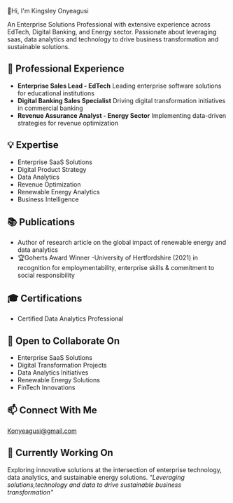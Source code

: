 👋Hi, I'm Kingsley Onyeagusi

An Enterprise Solutions Professional with extensive experience across EdTech, Digital Banking, and Energy sector. Passionate about leveraging saas, data analytics and technology to drive business transformation and sustainable solutions.
## 🚀 Professional Experience
- **Enterprise Sales Lead - EdTech**
  Leading enterprise software solutions for educational institutions
- **Digital Banking Sales Specialist**
  Driving digital transformation initiatives in commercial banking
- **Revenue Assurance Analyst - Energy Sector**
  Implementing data-driven strategies for revenue optimization
## 💡 Expertise
- Enterprise SaaS Solutions
- Digital Product Strategy
- Data Analytics
- Revenue Optimization
- Renewable Energy Analytics
- Business Intelligence
## 📚 Publications
- Author of research article on the global impact of renewable energy and data analytics
- 🏆Goherts Award Winner -University of Hertfordshire (2021) in recognition for employmentability, enterprise skills & commitment to social responsibility 
## 🎓 Certifications
- Certified Data Analytics Professional
## 🤝 Open to Collaborate On
- Enterprise SaaS Solutions
- Digital Transformation Projects
- Data Analytics Initiatives
- Renewable Energy Solutions
- FinTech Innovations
## 📫 Connect With Me
Konyeagusi@gmail.com
## 💼 Currently Working On
Exploring innovative solutions at the intersection of enterprise technology, data analytics, and sustainable energy solutions.
*"Leveraging solutions,technology and data to drive sustainable business transformation"*
